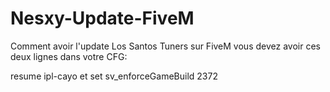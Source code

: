 # Nesxy-Update-FiveM
Comment avoir l'update Los Santos Tuners sur FiveM
vous devez avoir ces deux lignes dans votre CFG:

resume ipl-cayo
et
set sv_enforceGameBuild 2372 

